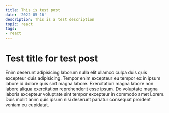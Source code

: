 ```yaml
---
title: This is test post
date: '2022-05-16'
description: This is a test description
topic: react
tags:
- react
---
```


# Test title for test post

Enim deserunt adipisicing laborum nulla elit ullamco culpa duis quis excepteur duis adipisicing. Tempor enim excepteur eu tempor ex in ipsum labore id dolore quis sint magna labore. Exercitation magna labore non labore aliqua exercitation reprehenderit esse ipsum. Do voluptate magna laboris excepteur voluptate sint tempor excepteur in commodo amet Lorem. Duis mollit anim quis ipsum nisi deserunt pariatur consequat proident veniam eu cupidatat.
